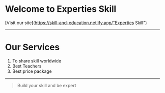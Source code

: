 # Welcome to Experties Skill

[Visit our site](https://skill-and-education.netlify.app/"Experties Skill")

---

# Our Services

1. To share skill worldwide
2. Best Teachers
3. Best price package
 
---

>Build your skill and be expert
